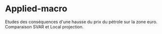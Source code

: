 # Applied-macro

Etudes des conséquences d'une hausse du prix du pétrole sur la zone euro. Comparaison SVAR et Local projection.
